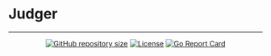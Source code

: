 # Judger

---

<div align="center">

<a href="https://github.com/isther/judger"><img src="https://img.shields.io/github/repo-size/isther/judger?style=flat-square&label=Repo" alt="GitHub repository size"/></a> <a href="https://github.com/isther/judger/blob/master/LICENSE"><img src="https://img.shields.io/github/license/isther/codeforces-tool?style=flat-square&logo=GNU&label=License" alt="License" /></a> [![Go Report Card](https://goreportcard.com/badge/github.com/Sxu-Online-Judge/judger)](https://goreportcard.com/report/github.com/Sxu-Online-Judge/judger)

</div>
